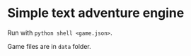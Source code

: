 # Simple text adventure engine

Run with `python shell <game.json>`.

Game files are in `data` folder.